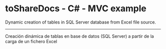 # toShareDocs - C# - MVC example

Dynamic creation of tables in SQL Server database  from Excel file source.

--------------------------------------------------------------------------------------

Creación dinámica de tablas en base de datos (SQL Server) a partir de la carga de un fichero Excel
